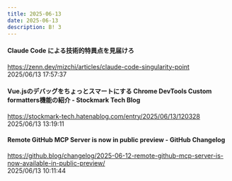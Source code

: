 ```yaml
---
title: 2025-06-13
date: 2025-06-13
description: B! 3
---
```


#### Claude Code による技術的特異点を見届けろ
https://zenn.dev/mizchi/articles/claude-code-singularity-point<br>
2025/06/13 17:57:37<br>


#### Vue.jsのデバッグをちょっとスマートにする Chrome DevTools Custom formatters機能の紹介 - Stockmark Tech Blog
https://stockmark-tech.hatenablog.com/entry/2025/06/13/120328<br>
2025/06/13 13:19:11<br>


#### Remote GitHub MCP Server is now in public preview - GitHub Changelog
https://github.blog/changelog/2025-06-12-remote-github-mcp-server-is-now-available-in-public-preview/<br>
2025/06/13 10:11:44<br>


